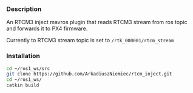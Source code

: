 ### Description
An RTCM3 inject mavros plugin that reads RTCM3 stream from ros topic and forwards it to PX4 firmware.

Currently to RTCM3 stream topic is set to `/rtk_000001/rtcm_stream`



### Installation
```sh
cd ~/ros1_ws/src
git clone https://github.com/ArkadiuszNiemiec/rtcm_inject.git
cd ~/ros1_ws/
catkin build
```